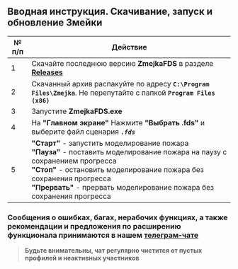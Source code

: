 ## Вводная инструкция. Скачивание, запуск и обновление Змейки
|	№ п/п	|	Действие	|
|---------|---------|
|	1	|	Скачайте последнюю версию **ZmejkaFDS** в разделе [**Releases**](https://github.com/firegoaway/Zmejka/releases)	|
|	2	|	Скачанный архив распакуйте по адресу **`C:\Program Files\Zmejka`**. Не перепутайте с папкой **`Program Files (x86)`**	|
|	3	|	Запустите **ZmejkaFDS.exe**	|
|	4	|	На **"Главном экране"** Нажмите **"Выбрать .fds"** и выберите файл сценария ***`.fds`***	|
|	5	|	**"Старт"** - запустить моделирование пожара<br>**"Пауза"** - поставить моделирование пожара на паузу с сохранением прогресса<br>**"Стоп"** - остановить моделирование пожара без сохранения прогресса<br>**"Прервать"** - прервать моделирование пожара без сохранения прогресса	|

### Сообщения о ошибках, багах, нерабочих функциях, а также рекомендации и предложения по расширению функционала принимаются в нашем [**телеграм-чате**](https://t.me/+LdZFKLaDjIA1YWVi)
>**Будьте внимательны, чат регулярно чистится от пустых профилей и неактивных участников**